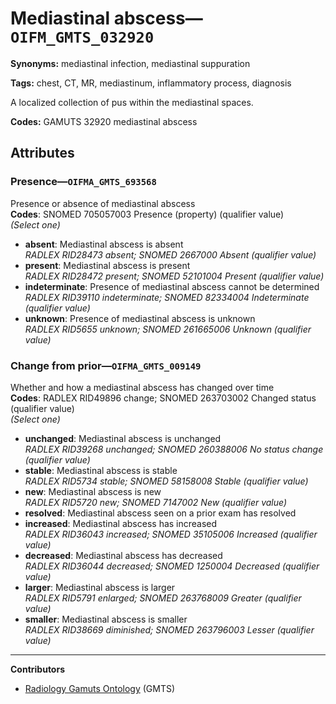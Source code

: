 # Mediastinal abscess—`OIFM_GMTS_032920`

**Synonyms:** mediastinal infection, mediastinal suppuration

**Tags:** chest, CT, MR, mediastinum, inflammatory process, diagnosis

A localized collection of pus within the mediastinal spaces.

**Codes:** GAMUTS 32920 mediastinal abscess

## Attributes

### Presence—`OIFMA_GMTS_693568`

Presence or absence of mediastinal abscess  
**Codes**: SNOMED 705057003 Presence (property) (qualifier value)  
*(Select one)*

- **absent**: Mediastinal abscess is absent  
_RADLEX RID28473 absent; SNOMED 2667000 Absent (qualifier value)_
- **present**: Mediastinal abscess is present  
_RADLEX RID28472 present; SNOMED 52101004 Present (qualifier value)_
- **indeterminate**: Presence of mediastinal abscess cannot be determined  
_RADLEX RID39110 indeterminate; SNOMED 82334004 Indeterminate (qualifier value)_
- **unknown**: Presence of mediastinal abscess is unknown  
_RADLEX RID5655 unknown; SNOMED 261665006 Unknown (qualifier value)_

### Change from prior—`OIFMA_GMTS_009149`

Whether and how a mediastinal abscess has changed over time  
**Codes**: RADLEX RID49896 change; SNOMED 263703002 Changed status (qualifier value)  
*(Select one)*

- **unchanged**: Mediastinal abscess is unchanged  
_RADLEX RID39268 unchanged; SNOMED 260388006 No status change (qualifier value)_
- **stable**: Mediastinal abscess is stable  
_RADLEX RID5734 stable; SNOMED 58158008 Stable (qualifier value)_
- **new**: Mediastinal abscess is new  
_RADLEX RID5720 new; SNOMED 7147002 New (qualifier value)_
- **resolved**: Mediastinal abscess seen on a prior exam has resolved  
- **increased**: Mediastinal abscess has increased  
_RADLEX RID36043 increased; SNOMED 35105006 Increased (qualifier value)_
- **decreased**: Mediastinal abscess has decreased  
_RADLEX RID36044 decreased; SNOMED 1250004 Decreased (qualifier value)_
- **larger**: Mediastinal abscess is larger  
_RADLEX RID5791 enlarged; SNOMED 263768009 Greater (qualifier value)_
- **smaller**: Mediastinal abscess is smaller  
_RADLEX RID38669 diminished; SNOMED 263796003 Lesser (qualifier value)_

---

**Contributors**

- [Radiology Gamuts Ontology](https://gamuts.net/) (GMTS)